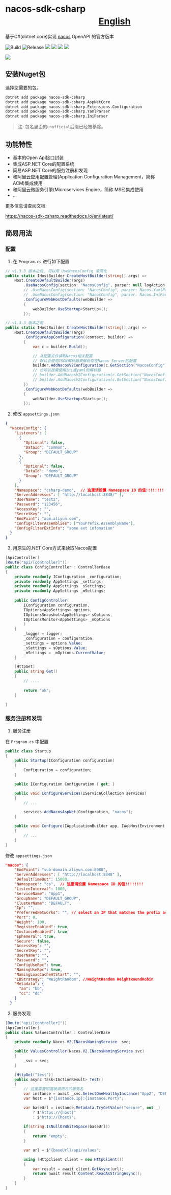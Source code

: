 ﻿# nacos-sdk-csharp 　　　　   　　　　   　　[English](./README.md)

基于C#(dotnet core)实现 [nacos](https://nacos.io/) OpenAPI 的官方版本

![Build](https://github.com/nacos-group/nacos-sdk-csharp/workflows/Build/badge.svg) ![Release](https://github.com/nacos-group/nacos-sdk-csharp/workflows/Release/badge.svg) ![](https://img.shields.io/nuget/v/nacos-sdk-csharp.svg)  ![](https://img.shields.io/nuget/vpre/nacos-sdk-csharp.svg) ![](https://img.shields.io/nuget/dt/nacos-sdk-csharp) ![](https://img.shields.io/github/license/nacos-group/nacos-sdk-csharp)


![](./media/prj.png)

## 安装Nuget包

选择您需要的包。

```bash
dotnet add package nacos-sdk-csharp
dotnet add package nacos-sdk-csharp.AspNetCore
dotnet add package nacos-sdk-csharp.Extensions.Configuration
dotnet add package nacos-sdk-csharp.YamlParser
dotnet add package nacos-sdk-csharp.IniParser
```

> 注: 包名里面的`unofficial`后缀已经被移除。

## 功能特性

- 基本的Open Api接口封装
- 集成ASP.NET Core的配置系统
- 简易ASP.NET Core的服务注册和发现
- 和阿里云应用配置管理(Application Configuration Management，简称 ACM)集成使用
- 和阿里云微服务引擎(Microservices Engine，简称 MSE)集成使用
- ...

更多信息请查阅文档:

https://nacos-sdk-csharp.readthedocs.io/en/latest/

## 简易用法

### 配置

1. 在 `Program.cs` 进行如下配置

```cs
// v1.3.3 版本之后, 可以用 UseNacosConfig 来简化
public static IHostBuilder CreateHostBuilder(string[] args) =>
    Host.CreateDefaultBuilder(args)
        .UseNacosConfig(section: "NacosConfig", parser: null logAction: null)
        // .UseNacosConfig(section: "NacosConfig", parser: Nacos.YamlParser.YamlConfigurationStringParser.Instance logAction: null)
        // .UseNacosConfig(section: "NacosConfig", parser: Nacos.IniParser.IniConfigurationStringParser.Instance logAction: null)       
        .ConfigureWebHostDefaults(webBuilder =>
        {
            webBuilder.UseStartup<Startup>();
        });

// v1.3.3 版本之前
public static IHostBuilder CreateHostBuilder(string[] args) =>
    Host.CreateDefaultBuilder(args)
        .ConfigureAppConfiguration((context, builder) =>
        {
            var c = builder.Build();

            // 从配置文件读取Nacos相关配置
            // 默认会使用JSON解析器来解析存在Nacos Server的配置
            builder.AddNacosV2Configuration(c.GetSection("NacosConfig"));
            // 也可以按需使用ini或yaml的解析器
            // builder.AddNacosV2Configuration(c.GetSection("NacosConfig"), Nacos.IniParser.IniConfigurationStringParser.Instance);
            // builder.AddNacosV2Configuration(c.GetSection("NacosConfig"), Nacos.YamlParser.YamlConfigurationStringParser.Instance);
        })
        .ConfigureWebHostDefaults(webBuilder =>
        {
            webBuilder.UseStartup<Startup>();
        });
```

2. 修改 `appsettings.json`

```JSON
{
  "NacosConfig": {
    "Listeners": [
      {
        "Optional": false,
        "DataId": "common",
        "Group": "DEFAULT_GROUP"
      },
      {
        "Optional": false,
        "DataId": "demo",
        "Group": "DEFAULT_GROUP"
      }
    ],    
    "Namespace": "csharp-demo",  // 这里请设置 Namespace ID 的值!!!!!!!!
    "ServerAddresses": [ "http://localhost:8848/" ],
    "UserName": "test2",
    "Password": "123456",
    "AccessKey": "",
    "SecretKey": "",
    "EndPoint": "acm.aliyun.com",
    "ConfigFilterAssemblies": ["YouPrefix.AssemblyName"],
    "ConfigFilterExtInfo": "some ext infomation"
  }
}
```

3. 用原生的.NET Core方式来读取Nacos配置

```cs
[ApiController]
[Route("api/[controller]")]
public class ConfigController : ControllerBase
{
    private readonly IConfiguration _configuration;
    private readonly AppSettings _settings;
    private readonly AppSettings _sSettings;
    private readonly AppSettings _mSettings;
    
    public ConfigController(
        IConfiguration configuration,
        IOptions<AppSettings> options,
        IOptionsSnapshot<AppSettings> sOptions,
        IOptionsMonitor<AppSettings> _mOptions
        )
    {
        _logger = logger;
        _configuration = configuration;
        _settings = options.Value;
        _sSettings = sOptions.Value;
        _mSettings = _mOptions.CurrentValue;
    }

    [HttpGet]
    public string Get()
    {
        // ....
       
        return "ok";
    }

}
```

### 服务注册和发现

1. 服务注册

在 `Program.cs` 中配置

```cs
public class Startup
{
    public Startup(IConfiguration configuration)
    {
        Configuration = configuration;
    }

    public IConfiguration Configuration { get; }

    public void ConfigureServices(IServiceCollection services)
    {
        // ...

        services.AddNacosAspNet(Configuration, "nacos");
    }

    public void Configure(IApplicationBuilder app, IWebHostEnvironment env)
    {
        // ...
    }
}
```

修改 `appsettings.json`

```JSON
"nacos": {
    "EndPoint": "sub-domain.aliyun.com:8080",
    "ServerAddresses": [ "http://localhost:8848" ],
    "DefaultTimeOut": 15000,
    "Namespace": "cs",  // 这里请设置 Namespace ID 的值!!!!!!!!
    "ListenInterval": 1000,
    "ServiceName": "App1",
    "GroupName": "DEFAULT_GROUP",
    "ClusterName": "DEFAULT",
    "Ip": "",
    "PreferredNetworks": "", // select an IP that matches the prefix as the service registration IP
    "Port": 0,
    "Weight": 100,
    "RegisterEnabled": true,
    "InstanceEnabled": true,
    "Ephemeral": true,
    "Secure": false,
    "AccessKey": "",
    "SecretKey": "",
    "UserName": "",
    "Password": "",
    "ConfigUseRpc": true,
    "NamingUseRpc": true,
    "NamingLoadCacheAtStart": "",       
    "LBStrategy": "WeightRandom", //WeightRandom WeightRoundRobin
    "Metadata": {
      "aa": "bb",
      "cc": "dd"
    }
  }
```

2. 服务发现

```cs
[Route("api/[controller]")]
[ApiController]
public class ValuesController : ControllerBase
{
    private readonly Nacos.V2.INacosNamingService _svc;

    public ValuesController(Nacos.V2.INacosNamingService svc)
    {
        _svc = svc;
    }

    [HttpGet("test")]
    public async Task<IActionResult> Test()
    {        
        // 这里需要知道被调用方的服务名
        var instance = await _svc.SelectOneHealthyInstance("App2", "DEFAULT_GROUP")
        var host = $"{instance.Ip}:{instance.Port}";

        var baseUrl = instance.Metadata.TryGetValue("secure", out _)
            ? $"https://{host}"
            : $"http://{host}";
                    
        if(string.IsNullOrWhiteSpace(baseUrl))
        {
            return "empty";
        }

        var url = $"{baseUrl}/api/values";

        using (HttpClient client = new HttpClient())
        {
            var result = await client.GetAsync(url);
            return await result.Content.ReadAsStringAsync();
        }
    }
}
```
